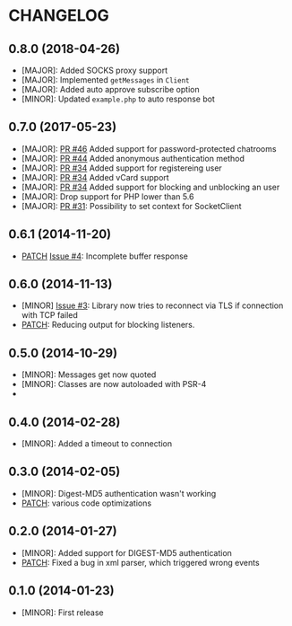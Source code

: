 # CHANGELOG

## 0.8.0 (2018-04-26)

- [MAJOR]: Added SOCKS proxy support
- [MAJOR]: Implemented `getMessages` in `Client`
- [MAJOR]: Added auto approve subscribe option
- [MINOR]: Updated `example.php` to auto response bot

## 0.7.0 (2017-05-23)

- [MAJOR]: [PR #46](https://github.com/fabiang/xmpp/pull/46) Added support for password-protected chatrooms
- [MAJOR]: [PR #44](https://github.com/fabiang/xmpp/pull/44) Added anonymous authentication method
- [MAJOR]: [PR #34](https://github.com/fabiang/xmpp/pull/34) Added support for registereing user
- [MAJOR]: [PR #34](https://github.com/fabiang/xmpp/pull/34) Added vCard support
- [MAJOR]: [PR #34](https://github.com/fabiang/xmpp/pull/34) Added support for blocking and unblocking an user
- [MAJOR]: Drop support for PHP lower than 5.6
- [MAJOR]: [PR #31](https://github.com/fabiang/xmpp/pull/31): Possibility to set context for SocketClient

## 0.6.1 (2014-11-20)

- [PATCH] [Issue #4](https://github.com/fabiang/xmpp/issues/4):  Incomplete buffer response

## 0.6.0 (2014-11-13)

- [MINOR] [Issue #3](https://github.com/fabiang/xmpp/issues/3): Library now tries to reconnect via TLS if connection with TCP failed
- [PATCH]: Reducing output for blocking listeners.

## 0.5.0 (2014-10-29)

- [MINOR]: Messages get now quoted
- [MINOR]: Classes are now autoloaded with PSR-4
- [PATCH]: Cleanups

## 0.4.0 (2014-02-28)

- [MINOR]: Added a timeout to connection

## 0.3.0 (2014-02-05)

- [MINOR]: Digest-MD5 authentication wasn't working
- [PATCH]: various code optimizations

## 0.2.0 (2014-01-27)

- [MINOR]: Added support for DIGEST-MD5 authentication
- [PATCH]: Fixed a bug in xml parser, which triggered wrong events

## 0.1.0 (2014-01-23)

- [MINOR]: First release
